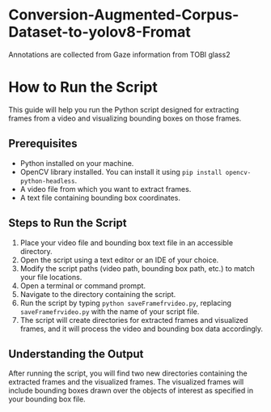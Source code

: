 
# Conversion-Augmented-Corpus-Dataset-to-yolov8-Fromat
Annotations are collected from Gaze information from TOBI glass2

<!DOCTYPE html>
<html lang="en">
<body>
<h1>How to Run the Script</h1>
<p>This guide will help you run the Python script designed for extracting frames from a video and visualizing bounding boxes on those frames.</p>

<h2>Prerequisites</h2>
<ul>
    <li>Python installed on your machine.</li>
    <li>OpenCV library installed. You can install it using <code>pip install opencv-python-headless</code>.</li>
    <li>A video file from which you want to extract frames.</li>
    <li>A text file containing bounding box coordinates.</li>
</ul>

<h2>Steps to Run the Script</h2>
<ol>
    <li>Place your video file and bounding box text file in an accessible directory.</li>
    <li>Open the script using a text editor or an IDE of your choice.</li>
    <li>Modify the script paths (video path, bounding box path, etc.) to match your file locations.</li>
    <li>Open a terminal or command prompt.</li>
    <li>Navigate to the directory containing the script.</li>
    <li>Run the script by typing <code>python saveFramefrvideo.py</code>, replacing <code>saveFramefrvideo.py</code> with the name of your script file.</li>
    <li>The script will create directories for extracted frames and visualized frames, and it will process the video and bounding box data accordingly.</li>
</ol>

<h2>Understanding the Output</h2>
<p>After running the script, you will find two new directories containing the extracted frames and the visualized frames. The visualized frames will include bounding boxes drawn over the objects of interest as specified in your bounding box file.</p>
</body>
</html>
